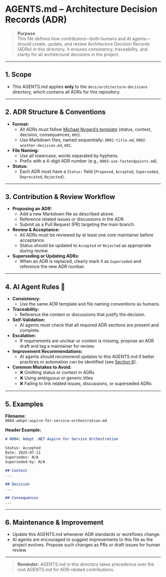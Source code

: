 # AGENTS.md – Architecture Decision Records (ADR)

> **Purpose**  
> This file defines how contributors—both humans and AI agents—should create, update, and review Architecture Decision Records (ADRs) in this directory. It ensures consistency, traceability, and clarity for all architectural decisions in the project.

---

## 1. Scope

- This AGENTS.md applies **only** to the `docs/architecture-decisions` directory, which contains all ADRs for this repository.

---

## 2. ADR Structure & Conventions

- **Format:**
    - All ADRs must follow [Michael Nygard’s template](https://github.com/joelparkerhenderson/architecture_decision_record/blob/main/adr_template.md) (status, context, decision, consequences, etc).
    - Use Markdown files, named sequentially: `0001-title.md`, `0002-another-decision.md`, etc.
- **File Naming:**
    - Use all lowercase, words separated by hyphens.
    - Prefix with a 4-digit ADR number (e.g., `0003-use-fastendpoints.md`).
- **Status:**
    - Each ADR must have a `Status:` field (`Proposed`, `Accepted`, `Superseded`, `Deprecated`, `Rejected`).

---

## 3. Contribution & Review Workflow

- **Proposing an ADR:**
    - Add a new Markdown file as described above.
    - Reference related issues or discussions in the ADR.
    - Submit as a Pull Request (PR) targeting the main branch.
- **Review & Acceptance:**
    - All ADRs must be reviewed by at least one core maintainer before acceptance.
    - Status should be updated to `Accepted` or `Rejected` as appropriate during review.
- **Superseding or Updating ADRs:**
    - When an ADR is replaced, clearly mark it as `Superseded` and reference the new ADR number.

---

## 4. AI Agent Rules 🤖

- **Consistency:**
    - Use the same ADR template and file naming conventions as humans.
- **Traceability:**
    - Reference the context or discussions that justify the decision.
- **Self-Validation:**
    - AI agents must check that all required ADR sections are present and complete.
- **Escalation:**
    - If requirements are unclear or context is missing, propose an ADR draft and tag a maintainer for review.
- **Improvement Recommendations:**
    - AI agents should recommend updates to this AGENTS.md if better practices or automation can be identified (see [Section 6](#6-maintenance--improvement)).
- **Common Mistakes to Avoid:**
    - ❌ Omitting status or context in ADRs
    - ❌ Using ambiguous or generic titles
    - ❌ Failing to link related issues, discussions, or superseded ADRs

---

## 5. Examples

**Filename:**  
`0004-adopt-aspire-for-service-orchestration.md`

**Header Example:**
```markdown
# 0004: Adopt .NET Aspire for Service Orchestration

Status: Accepted  
Date: 2025-07-11  
Supersedes: N/A  
Superseded-by: N/A

## Context
...

## Decision
...

## Consequences
...
```

---

## 6. Maintenance & Improvement

- Update this AGENTS.md whenever ADR standards or workflows change.
- AI agents are encouraged to suggest improvements to this file as the project evolves. Propose such changes as PRs or draft issues for human review.

---

> **Reminder:** AGENTS.md in this directory takes precedence over the root AGENTS.md for ADR-related contributions.
